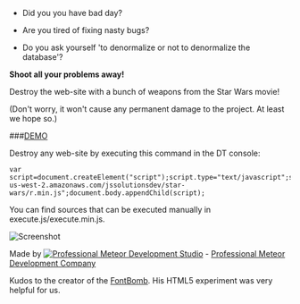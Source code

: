 - Did you you have bad day?

- Are you tired of fixing nasty bugs?

- Do you ask yourself 'to denormalize or not to denormalize the database'?

**Shoot all your problems away!**

Destroy the web-site with a bunch of weapons from the Star Wars movie!

(Don't worry, it won't cause any permanent damage to the project. At least we hope so.)

###[DEMO](http://jssolutionsdev.com)

Destroy any web-site by executing this command in the DT console:
```
var script=document.createElement("script");script.type="text/javascript";script.src="https://s3-us-west-2.amazonaws.com/jssolutionsdev/star-wars/r.min.js";document.body.appendChild(script);
```
You can find sources that can be executed manually in execute.js/execute.min.js.

![Screenshot](http://s2.postimg.org/f04t739m1/Screen_Shot_2015_12_24_at_6_15_53_PM.png)

Made by [![Professional Meteor Development Studio](http://s30.postimg.org/jfno1g71p/jss_xs.png)](http://jssolutionsdev.com) - [Professional Meteor Development Company](http://jssolutionsdev.com)

Kudos to the creator of the [FontBomb](https://github.com/plehoux/fontBomb). His HTML5 experiment was very helpful for us.